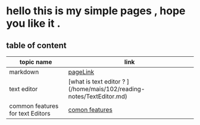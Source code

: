 # hello this is my simple  pages , hope you like it .

## table of content 

| topic name   | link   |
|--------------|--------|
| markdown     | [pageLink](https://maysaahourani.github.io/reading-notes/markdown)   |
|text editor   | [what is text editor ? ] (/home/mais/102/reading-notes/TextEditor.md) |
|  common features for text Editors |  [comon features](/home/mais/102/reading-notes/commonfeatures.md) |
